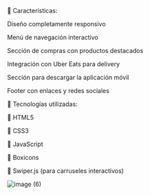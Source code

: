 🚀 Características:

Diseño completamente responsivo

Menú de navegación interactivo

Sección de compras con productos destacados

Integración con Uber Eats para delivery

Sección para descargar la aplicación móvil

Footer con enlaces y redes sociales

📌 Tecnologías utilizadas:

🔹 HTML5

🔹 CSS3

🔹 JavaScript

🔹 Boxicons

🔹 Swiper.js (para carruseles interactivos)

![image (6)](https://github.com/user-attachments/assets/535d30d3-56df-493a-9e2e-0410e55e780e)
